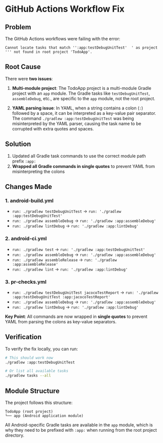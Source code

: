 # GitHub Actions Workflow Fix

## Problem
The GitHub Actions workflows were failing with the error:
```
Cannot locate tasks that match '':app:testDebugUnitTest'  ' as project ''' not found in root project 'TodoApp'.
```

## Root Cause
There were **two issues**:

1. **Multi-module project**: The TodoApp project is a multi-module Gradle project with an `app` module. The Gradle tasks like `testDebugUnitTest`, `assembleDebug`, etc., are specific to the `app` module, not the root project.

2. **YAML parsing issue**: In YAML, when a string contains a colon (`:`) followed by a space, it can be interpreted as a key-value pair separator. The command `./gradlew :app:testDebugUnitTest` was being misinterpreted by the YAML parser, causing the task name to be corrupted with extra quotes and spaces.

## Solution
1. Updated all Gradle task commands to use the correct module path prefix `:app:`
2. **Wrapped all Gradle commands in single quotes** to prevent YAML from misinterpreting the colons

## Changes Made

### 1. android-build.yml
- `run: ./gradlew testDebugUnitTest` → `run: './gradlew :app:testDebugUnitTest'`
- `run: ./gradlew assembleDebug` → `run: './gradlew :app:assembleDebug'`
- `run: ./gradlew lintDebug` → `run: './gradlew :app:lintDebug'`

### 2. android-ci.yml
- `run: ./gradlew test` → `run: './gradlew :app:testDebugUnitTest'`
- `run: ./gradlew assembleDebug` → `run: './gradlew :app:assembleDebug'`
- `run: ./gradlew assembleRelease` → `run: './gradlew :app:assembleRelease'`
- `run: ./gradlew lint` → `run: './gradlew :app:lintDebug'`

### 3. pr-checks.yml
- `run: ./gradlew testDebugUnitTest jacocoTestReport` → `run: './gradlew :app:testDebugUnitTest :app:jacocoTestReport'`
- `run: ./gradlew assembleDebug` → `run: './gradlew :app:assembleDebug'`
- `run: ./gradlew lintDebug` → `run: './gradlew :app:lintDebug'`

**Key Point**: All commands are now wrapped in **single quotes** to prevent YAML from parsing the colons as key-value separators.

## Verification
To verify the fix locally, you can run:
```bash
# This should work now
./gradlew :app:testDebugUnitTest

# Or list all available tasks
./gradlew tasks --all
```

## Module Structure
The project follows this structure:
```
TodoApp (root project)
└── app (Android application module)
```

All Android-specific Gradle tasks are available in the `app` module, which is why they need to be prefixed with `:app:` when running from the root project directory.
